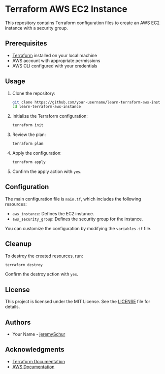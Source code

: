 # Terraform AWS EC2 Instance

This repository contains Terraform configuration files to create an AWS EC2 instance with a security group.

## Prerequisites

- [Terraform](https://www.terraform.io/downloads.html) installed on your local machine
- AWS account with appropriate permissions
- AWS CLI configured with your credentials

## Usage

1. Clone the repository:
    ```sh
    git clone https://github.com/your-username/learn-terraform-aws-instance.git
    cd learn-terraform-aws-instance
    ```

2. Initialize the Terraform configuration:
    ```sh
    terraform init
    ```

3. Review the plan:
    ```sh
    terraform plan
    ```

4. Apply the configuration:
    ```sh
    terraform apply
    ```

5. Confirm the apply action with `yes`.

## Configuration

The main configuration file is `main.tf`, which includes the following resources:
- `aws_instance`: Defines the EC2 instance.
- `aws_security_group`: Defines the security group for the instance.

You can customize the configuration by modifying the `variables.tf` file.

## Cleanup

To destroy the created resources, run:
```sh
terraform destroy
```
Confirm the destroy action with `yes`.

## License

This project is licensed under the MIT License. See the [LICENSE](LICENSE) file for details.

## Authors

- Your Name - [jeremySchur](https://github.com/jeremySchur)

## Acknowledgments

- [Terraform Documentation](https://www.terraform.io/docs)
- [AWS Documentation](https://docs.aws.amazon.com/)